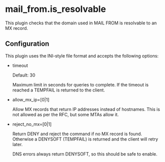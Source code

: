# mail\_from.is\_resolvable

This plugin checks that the domain used in MAIL FROM is resolvable to an MX
record.

## Configuration

This plugin uses the INI-style file format and accepts the following options:

* timeout

  Default: 30
  
  Maximum limit in seconds for queries to complete.  If the timeout is
  reached a TEMPFAIL is returned to the client.

* allow\_mx\_ip=[0|1]

  Allow MX records that return IP addresses instead of hostnames.
  This is not allowed as per the RFC, but some MTAs allow it.

* reject\_no\_mx=[0|1]

  Return DENY and reject the command if no MX record is found.  Otherwise a
  DENYSOFT (TEMPFAIL) is returned and the client will retry later.
  
  DNS errors always return DENYSOFT, so this should be safe to enable.
